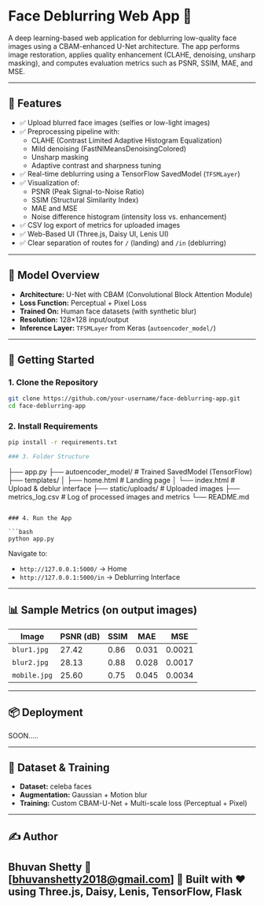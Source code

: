 # Face Deblurring Web App 🚀

A deep learning-based web application for deblurring low-quality face images using a CBAM-enhanced U-Net architecture. The app performs image restoration, applies quality enhancement (CLAHE, denoising, unsharp masking), and computes evaluation metrics such as PSNR, SSIM, MAE, and MSE.

---

## 🔧 Features

- ✅ Upload blurred face images (selfies or low-light images)
- ✅ Preprocessing pipeline with:
  - CLAHE (Contrast Limited Adaptive Histogram Equalization)
  - Mild denoising (FastNlMeansDenoisingColored)
  - Unsharp masking
  - Adaptive contrast and sharpness tuning
- ✅ Real-time deblurring using a TensorFlow SavedModel (`TFSMLayer`)
- ✅ Visualization of:
  - PSNR (Peak Signal-to-Noise Ratio)
  - SSIM (Structural Similarity Index)
  - MAE and MSE
  - Noise difference histogram (intensity loss vs. enhancement)
- ✅ CSV log export of metrics for uploaded images
- ✅ Web-Based UI (Three.js, Daisy UI, Lenis UI)
- ✅ Clear separation of routes for `/` (landing) and `/in` (deblurring)

---

## 🧠 Model Overview

- **Architecture:** U-Net with CBAM (Convolutional Block Attention Module)
- **Loss Function:** Perceptual + Pixel Loss
- **Trained On:** Human face datasets (with synthetic blur)
- **Resolution:** 128×128 input/output
- **Inference Layer:** `TFSMLayer` from Keras (`autoencoder_model/`)

---

## 🚀 Getting Started

### 1. Clone the Repository

```bash
git clone https://github.com/your-username/face-deblurring-app.git
cd face-deblurring-app
````

### 2. Install Requirements

```bash
pip install -r requirements.txt

### 3. Folder Structure

```
├── app.py
├── autoencoder_model/         # Trained SavedModel (TensorFlow)
├── templates/
│   ├── home.html              # Landing page
│   └── index.html             # Upload & deblur interface
├── static/uploads/           # Uploaded images
├── metrics_log.csv           # Log of processed images and metrics
└── README.md
```

### 4. Run the App

```bash
python app.py
```

Navigate to:

* `http://127.0.0.1:5000/` → Home
* `http://127.0.0.1:5000/in` → Deblurring Interface

---

## 📊 Sample Metrics (on output images)

| Image        | PSNR (dB) | SSIM | MAE   | MSE    |
| ------------ | --------- | ---- | ----- | ------ |
| `blur1.jpg`  | 27.42     | 0.86 | 0.031 | 0.0021 |
| `blur2.jpg`  | 28.13     | 0.88 | 0.028 | 0.0017 |
| `mobile.jpg` | 25.60     | 0.75 | 0.045 | 0.0034 |

---

## 📦 Deployment

SOON.....

---

## 📁 Dataset & Training

* **Dataset:** celeba faces
* **Augmentation:** Gaussian + Motion blur
* **Training:** Custom CBAM-U-Net + Multi-scale loss (Perceptual + Pixel)

---

## ✍️ Author

**Bhuvan Shetty**
📧 \[bhuvanshetty2018@gmail.com]
📌 Built with ❤️ using Three.js, Daisy, Lenis, TensorFlow, Flask
---
